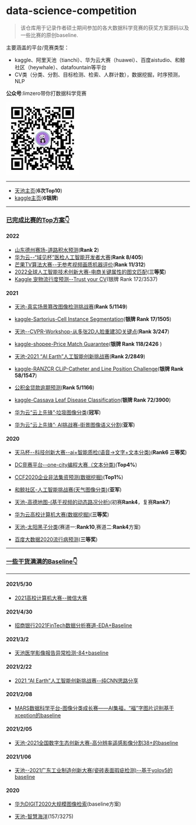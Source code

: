 # data-science-competition
>  该仓库用于记录作者硕士期间参加的各大数据科学竞赛的获奖方案源码以及一些比赛的原创baseline. 

主要涵盖的平台/竞赛类型：
- kaggle、阿里天池（tianchi）、华为云大赛（huawei）、百度aistudio、和鲸社区（heywhale）、datafountain等平台
- CV类（分类、分割、目标检测、检索、人群计数），数据挖掘，时序预测，NLP


**公众号**:limzero带你打数据科学竞赛

![image](./Wechat.jpg)

---
- [天池主页](https://tianchi.aliyun.com/home/science/scienceDetail?userId=1095279432678)(**6次Top10**)
- [kaggle主页](https://www.kaggle.com/aimanlim0/competitions)(**6银牌**)
---
### [已完成比赛的Top方案👇](https://github.com/DLLXW/data-science-competition)
#### 2022
- [山东德州赛场-道路积水预测](https://mp.weixin.qq.com/s/A3F2JwNDZckxA4agau85uA)(**Rank 2**)
- [华为云--“域见杯”医检人工智能开发者大赛](https://mp.weixin.qq.com/s/_PE5AzK3FgQ69DFlgX4ESA)(**Rank 8/405**)
- [芒果TV算法大赛--无参考视频画质机器评价](https://mp.weixin.qq.com/s/pwpwd96jtzTB5dFPjfKQAw)(**Rank 11/312**)
- [2022全球人工智能技术创新大赛-电商关键属性的图文匹配](https://github.com/DLLXW/data-science-competition/tree/main/heywhale/gaiic2022/code)(**三等奖**)
- [Kaggle 宠物流行度预测--Trust your CV](https://mp.weixin.qq.com/s/RDuAJLRAaGRc1N0PtDtCQA)(银牌 Rank 172/3537)
#### 2021
- [天池-真实场景篡改图像检测挑战赛](https://mp.weixin.qq.com/s/zsKE1sz8gqtzmwsP4CZGkg)(**Rank 5/1149**)
- [kaggle-Sartorius-Cell Instance Segmentation](https://github.com/DLLXW/kaggle-Sartorius)(**银牌 Rank 17/1505**)
- [天池--CVPR-Workshop-从多张2D人脸重建3D关键点](https://github.com/DLLXW/data-science-competition/tree/main/tianchi/CVPR2021-PIC-Challenge)(**Rank 3/247**)
- [kaggle-shopee-Price Match Guarantee](https://github.com/DLLXW/data-science-competition/tree/main/kaggle/shopee)(**银牌 Rank 118/2426** )
- [天池-2021 “AI Earth”人工智能创新挑战赛](https://github.com/DLLXW/data-science-competition/tree/main/tianchi/2021-AI-Earth)(**Rank 2/2849**)
- [kaggle-RANZCR CLiP-Catheter and Line Position Challenge](https://github.com/DLLXW/data-science-competition/tree/main/kaggle/RANZCR%20CLiP%20-%20Catheter%20and%20Line%20Position%20Challenge)(**银牌 Rank 58/1547**)
- [公积金贷款逾期预测](https://github.com/DLLXW/data-science-competition/tree/main/dc/%E5%85%AC%E7%A7%AF%E9%87%91%E8%B4%B7%E6%AC%BE%E9%80%BE%E6%9C%9F%E9%A2%84%E6%B5%8B)(**Rank 5/1166**)
- [kaggle-Cassava Leaf Disease Classification](https://github.com/DLLXW/data-science-competition/tree/main/dc/%E5%85%AC%E7%A7%AF%E9%87%91%E8%B4%B7%E6%AC%BE%E9%80%BE%E6%9C%9F%E9%A2%84%E6%B5%8B)(**银牌 Rank 72/3900**)

- [华为云“云上先锋”·垃圾图像分类](https://github.com/DLLXW/data-science-competition/tree/main/huawei/%E5%8D%8E%E4%B8%BA%E4%BA%91-%E4%BA%91%E4%B8%8A%E5%85%88%E9%94%8B-%E5%9E%83%E5%9C%BE%E5%9B%BE%E7%89%87%E5%88%86%E7%B1%BB)(**冠军**)
- [华为云“云上先锋”· AI挑战赛-街景图像语义分割](https://github.com/DLLXW/data-science-competition/tree/main/huawei/%E5%8D%8E%E4%B8%BA%E4%BA%91-%E4%BA%91%E4%B8%8A%E5%85%88%E9%94%8B-%E8%A1%97%E6%99%AF%E5%9B%BE%E5%83%8F%E8%AF%AD%E4%B9%89%E5%88%86%E5%89%B2)(**亚军**)

#### 2020
- [天马杯--科技创新大赛--ai+智能质检(语音->文字+文本分类)](https://github.com/DLLXW/data-science-competition/tree/main/else/%E5%A4%A9%E9%A9%AC%E6%9D%AF--AI%2Bz%E6%99%BA%E8%83%BD%E8%B4%A8%E6%A3%80)(**Rank6 三等奖**)

- [DC竞赛平台--one-city编程大赛（文本分类)](https://github.com/DLLXW/data-science-competition/tree/main/dc/one-city%E7%BC%96%E7%A8%8B%E5%A4%A7%E8%B5%9B)(**Top4%**)

- [CCF2020企业非法集资预测(数据挖掘)](https://github.com/DLLXW/data-science-competition/tree/main/datafountain)(**Top1%**)

- [和鲸社区-人工智能挑战赛(天气图像分类)](https://github.com/DLLXW/data-science-competition/tree/main/heywhale/%E4%BA%BA%E5%B7%A5%E6%99%BA%E8%83%BD%E6%8C%91%E6%88%98%E8%B5%9B)(**亚军**)

- [天池-高德地图-(基于视频的动态路况分析)](https://github.com/DLLXW/data-science-competition/tree/main/tianchi/%E9%AB%98%E5%BE%B7%E5%9C%B0%E5%9B%BE)(初赛**Rank4**，复赛**Rank7**)

- [华为云高校计算机大赛(数据挖掘)](https://github.com/DLLXW/data-science-competition/tree/main/huawei/BDC-2020)(**三等奖**)

- [天池-太阳黑子分类](https://github.com/DLLXW/data-science-competition/tree/main/tianchi/Sunspot)(赛道一:**Rank10**,赛道二:**Rank4**方案)

- [百度大数据2020流行病预测](https://github.com/DLLXW/data-science-competition/tree/main/baidu/%E7%99%BE%E5%BA%A6%E5%A4%A7%E6%95%B0%E6%8D%AE2020)(**三等奖**)

---
### [一些干货满满的Baseline👇](https://github.com/DLLXW/data-science-competition/tree/main/baseline)
---

#### 2021/5/30
- [2021高校计算机大赛--微信大赛](https://github.com/DLLXW/data-science-competition/tree/main/else/wechat2021)
#### 2021/4/30
- [招商银行2021FinTech数据分析赛道-EDA+Baseline](https://github.com/DLLXW/data-science-competition/tree/main/else/%E6%8B%9B%E5%95%86%E9%93%B6%E8%A1%8C2021FinTech)
#### 2021/3/2
- [天池医学影像报告异常检测-84+baseline](https://github.com/DLLXW/data-science-competition/tree/main/tianchi/%E5%8C%BB%E5%AD%A6%E5%BD%B1%E5%83%8F%E6%8A%A5%E5%91%8A%E5%BC%82%E5%B8%B8%E6%A3%80%E6%B5%8B)
#### 2021/2/22
- [2021 “AI Earth”人工智能创新挑战赛--纯CNN思路分享](https://github.com/DLLXW/data-science-competition/tree/main/tianchi/2021-AI-Earth)

#### 2021/2/08
- [MARS数据科学平台-图像分类成长赛——AI集福，“福”字图片识别基于xception的baseline](https://github.com/DLLXW/data-science-competition/tree/main/else/%E7%A6%8F%E5%AD%97%E5%88%86%E7%B1%BB)
#### 2021/2/05
- [天池-2021全国数字生态创新大赛-高分辨率遥感影像分割38+的baseline](https://github.com/DLLXW/data-science-competition/tree/main/tianchi/2021%E5%85%A8%E5%9B%BD%E6%95%B0%E5%AD%97%E7%94%9F%E6%80%81%E5%88%9B%E6%96%B0%E5%A4%A7%E8%B5%9B-%E9%AB%98%E5%88%86%E8%BE%A8%E7%8E%87%E9%81%A5%E6%84%9F%E5%BD%B1%E5%83%8F%E5%88%86%E5%89%B2)
#### 2021/1/06
- [天池--2021广东工业制造创新大赛(瓷砖表面瑕疵检测)--基于yolov5的baseline](https://github.com/DLLXW/data-science-competition/tree/main/tianchi/2021-Guangdong-Competition)

#### 2020
- [华为DIGIT2020大规模图像检索](https://github.com/DLLXW/data-science-competition/tree/main/huawei/DIGIX2020%E6%A0%A1%E5%9B%AD%E5%A4%A7%E8%B5%9B%E5%9B%BE%E5%83%8F%E6%A3%80%E7%B4%A2)(baseline方案)

- [天池-智慧海洋](https://github.com/DLLXW/data-science-competition/tree/main/tianchi/%E5%A4%A9%E6%B1%A0-%E6%99%BA%E6%85%A7%E6%B5%B7%E6%B4%8B)(157/3275)